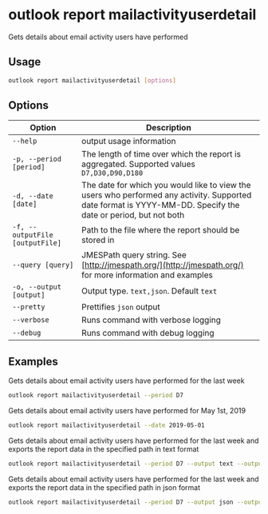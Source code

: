 # outlook report mailactivityuserdetail

Gets details about email activity users have performed

## Usage

```sh
outlook report mailactivityuserdetail [options]
```

## Options

Option|Description
------|-----------
`--help`|output usage information
`-p, --period [period]`|The length of time over which the report is aggregated. Supported values `D7,D30,D90,D180`
`-d, --date [date]`|The date for which you would like to view the users who performed any activity. Supported date format is YYYY-MM-DD. Specify the date or period, but not both
`-f, --outputFile [outputFile]`|Path to the file where the report should be stored in
`--query [query]`|JMESPath query string. See [http://jmespath.org/](http://jmespath.org/) for more information and examples
`-o, --output [output]`|Output type. `text,json`. Default `text`
`--pretty`|Prettifies `json` output
`--verbose`|Runs command with verbose logging
`--debug`|Runs command with debug logging

## Examples

Gets details about email activity users have performed for the last week

```sh
outlook report mailactivityuserdetail --period D7
```

Gets details about email activity users have performed for May 1st, 2019

```sh
outlook report mailactivityuserdetail --date 2019-05-01
```

Gets details about email activity users have performed for the last week and exports the report data in the specified path in text format

```sh
outlook report mailactivityuserdetail --period D7 --output text --outputFile "mailactivityuserdetail.txt"
```

Gets details about email activity users have performed for the last week and exports the report data in the specified path in json format

```sh
outlook report mailactivityuserdetail --period D7 --output json --outputFile "mailactivityuserdetail.json"
```
